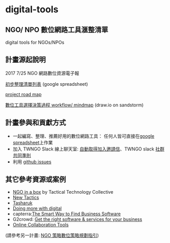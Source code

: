 # digital-tools
## NGO/ NPO 數位網路工具滙整清單
digital tools for NGOs/NPOs

## 計畫源起說明

2017 7/25 NGO 網路數位資源電子報

[初步整理清單列表](https://docs.google.com/spreadsheets/d/1O6M9WpVCP9WqrA3fTTHdkewadncKgXzspvATsqChAEA/edit#gid=239670452) (google spreadsheet)

[project road map](https://github.com/twngo/digital-tools/projects/1) 

[數位工具選擇決策過程 workflow/ mindmap](https://oasis.sandstorm.io/shared/MeN8LDIdq6clHGo-juZTCL8Z0BHdDp9fk_7RtrqVFV1) (draw.io on sandstorm)

## 計畫參與和貢獻方式

- 一起編寫、整理、推薦好用的數位網路工具： 任何人皆可直接在[google spreadsheet](https://docs.google.com/spreadsheets/d/1O6M9WpVCP9WqrA3fTTHdkewadncKgXzspvATsqChAEA/edit#gid=239670452)上作業
- 加入 TWNGO Slack 線上聊天室: [自動取得加入邀請信](https://publicslack.com/slacks/twngo/invites/new)、TWNGO slack [社群共同準則](https://github.com/twngo/digital-strategy/wiki/Code_of_Conduct)
- 利用 [github issues](https://github.com/twngo/digital-tools/issues) 

## 其它參考資源或案例

 - [NGO in a box](https://ngoinabox.org/) by Tactical Technology Collective
 - [New Tactics](https://www.newtactics.org/tactics)
 - [Tasharuk](https://www.tasharuk.net/en/home/)
 - [Doing more with digital](http://www.communityhowto.com/)
 - capterra:[The Smart Way to Find Business Software](http://www.capterra.com/)
 - G2crowd: [Get the right software & services for your business](https://www.g2crowd.com/)
 - [	Online Collaboration Tools](https://online-collaboration-tools.zeef.com/robin.good)
 
 (請參考另一計畫: [NGO 策略數位策略規劃指引](https://github.com/twngo/digital-strategy))

